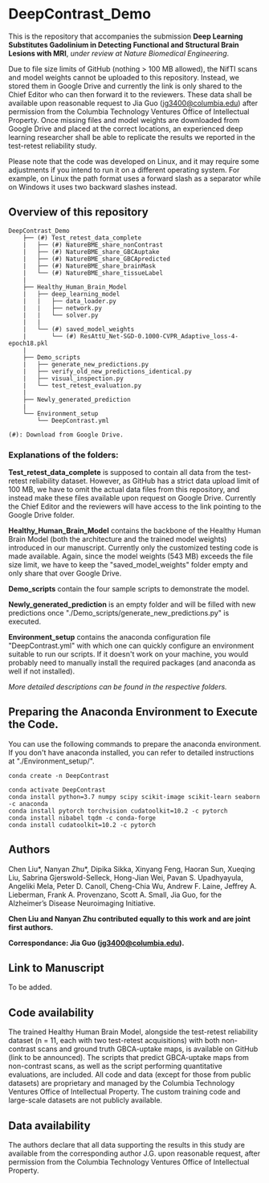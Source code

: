 # DeepContrast_Demo
This is the repository that accompanies the submission **Deep Learning Substitutes Gadolinium in Detecting Functional and Structural Brain Lesions with MRI**, *under review at Nature Biomedical Engineering*.

Due to file size limits of GitHub (nothing > 100 MB allowed), the NifTI scans and model weights cannot be uploaded to this repository. Instead, we stored them in Google Drive and currently the link is only shared to the Chief Editor who can then forward it to the reviewers. These data shall be available upon reasonable request to Jia Guo (jg3400@columbia.edu) after permission from the Columbia Technology Ventures Office of Intellectual Property. Once missing files and model weights are downloaded from Google Drive and placed at the correct locations, an experienced deep learning researcher shall be able to replicate the results we reported in the test-retest reliability study.

Please note that the code was developed on Linux, and it may require some adjustments if you intend to run it on a different operating system. For example, on Linux the path format uses a forward slash as a separator while on Windows it uses two backward slashes instead.


## Overview of this repository
```
DeepContrast_Demo
    ├── (#) Test_retest_data_complete
    |   ├── (#) NatureBME_share_nonContrast
    |   ├── (#) NatureBME_share_GBCAuptake
    |   ├── (#) NatureBME_share_GBCApredicted
    |   ├── (#) NatureBME_share_brainMask
    |   └── (#) NatureBME_share_tissueLabel
    |
    ├── Healthy_Human_Brain_Model
    |   ├── deep_learning_model
    |   |   ├── data_loader.py
    |   |   ├── network.py
    |   |   └── solver.py
    |   |
    |   └── (#) saved_model_weights
    |       └── (#) ResAttU_Net-SGD-0.1000-CVPR_Adaptive_loss-4-epoch18.pkl
    |
    ├── Demo_scripts
    |   ├── generate_new_predictions.py
    |   ├── verify_old_new_predictions_identical.py
    |   ├── visual_inspection.py
    |   └── test_retest_evaluation.py
    |
    ├── Newly_generated_prediction
    |
    └── Environment_setup
        └── DeepContrast.yml

(#): Download from Google Drive.

```
### Explanations of the folders:
**Test_retest_data_complete** is supposed to contain all data from the test-retest reliability dataset. However, as GitHub has a strict data upload limit of 100 MB, we have to omit the actual data files from this repository, and instead make these files available upon request on Google Drive. Currently the Chief Editor and the reviewers will have access to the link pointing to the Google Drive folder.

**Healthy_Human_Brain_Model** contains the backbone of the Healthy Human Brain Model (both the architecture and the trained model weights) introduced in our manuscript. Currently only the customized testing code is made available. Again, since the model weights (543 MB) exceeds the file size limit, we have to keep the "saved_model_weights" folder empty and only share that over Google Drive.

**Demo_scripts** contain the four sample scripts to demonstrate the model.

**Newly_generated_prediction** is an empty folder and will be filled with new predictions once "./Demo_scripts/generate_new_predictions.py" is executed.

**Environment_setup** contains the anaconda configuration file "DeepContrast.yml" with which one can quickly configure an environment suitable to run our scripts. If it doesn't work on your machine, you would probably need to manually install the required packages (and anaconda as well if not installed).

*More detailed descriptions can be found in the respective folders.*

## Preparing the Anaconda Environment to Execute the Code.
You can use the following commands to prepare the anaconda environment. If you don't have anaconda installed, you can refer to detailed instructions at "./Environment_setup/".
```
conda create -n DeepContrast

conda activate DeepContrast
conda install python=3.7 numpy scipy scikit-image scikit-learn seaborn -c anaconda
conda install pytorch torchvision cudatoolkit=10.2 -c pytorch
conda install nibabel tqdm -c conda-forge
conda install cudatoolkit=10.2 -c pytorch
```

## Authors
Chen Liu*, Nanyan Zhu*, Dipika Sikka, Xinyang Feng, Haoran Sun, Xueqing Liu, Sabrina Gjerswold-Selleck, Hong-Jian Wei, Pavan S. Upadhyayula, Angeliki Mela, Peter D. Canoll, Cheng-Chia Wu, Andrew F. Laine, Jeffrey A. Lieberman, Frank A. Provenzano, Scott A. Small, Jia Guo, for the Alzheimer’s Disease Neuroimaging Initiative.

**Chen Liu and Nanyan Zhu contributed equally to this work and are joint first authors.**

**Correspondance: Jia Guo (jg3400@columbia.edu).**

## Link to Manuscript
To be added.

## Code availability
The trained Healthy Human Brain Model, alongside the test-retest reliability dataset (n = 11, each with two test-retest acquisitions) with both non-contrast scans and ground truth GBCA-uptake maps, is available on GitHub (link to be announced). The scripts that predict GBCA-uptake maps from non-contrast scans, as well as the script performing quantitative evaluations, are included. All code and data (except for those from public datasets) are proprietary and managed by the Columbia Technology Ventures Office of Intellectual Property. The custom training code and large-scale datasets are not publicly available.

## Data availability
The authors declare that all data supporting the results in this study are available from the corresponding author J.G. upon reasonable request, after permission from the Columbia Technology Ventures Office of Intellectual Property.
